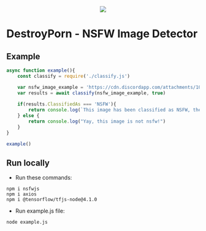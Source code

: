 <p align="center">
  <img src="https://avatars.githubusercontent.com/u/123158165?s=200&v=4" />
  <h1>DestroyPorn - NSFW Image Detector</h1>
</p>

## Example
```js
async function example(){
    const classify = require('./classify.js')

    var nsfw_image_example = 'https://cdn.discordapp.com/attachments/1065928419059179522/1066087850371711047/meaAaGwObaaaamhsUPZEqiIbxKg8tny13.png' //example porn image
    var results = await classify(nsfw_image_example, true)
    
    if(results.ClassifiedAs === 'NSFW'){
        return console.log(`This image has been classified as NSFW, the probability of it being a ${results.WinnerTag} image is ${results.Probability}.`)
    } else {
        return console.log("Yay, this image is not nsfw!")
    }
}

example()
```

## Run locally
- Run these commands:
```
npm i nsfwjs
npm i axios
npm i @tensorflow/tfjs-node@4.1.0
```
- Run example.js file:
```
node example.js
```